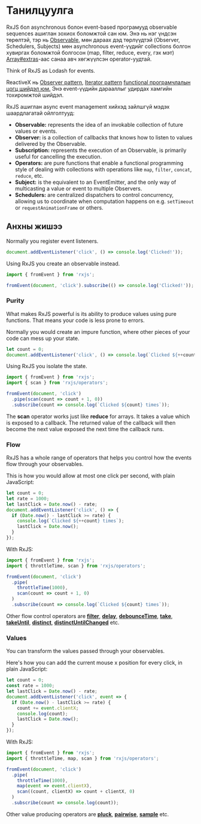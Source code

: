 # Танилцуулга

RxJS бол asynchronous болон event-based програмууд observable sequences ашиглан зохиох боломжтой сан юм. Энэ нь нэг үндсэн төрөлтэй, тэр нь [Observable](./guide/observable), мөн дараах дэд төрлүүдтэй (Observer, Schedulers, Subjects) мөн asynchronous event-үүдийг collections болгон хувиргах боломжтой болгосон  (map, filter, reduce, every, гэх мэт) [Array#extras](https://developer.mozilla.org/en-US/docs/Web/JavaScript/New_in_JavaScript/1.6)-аас санаа авч хөгжүүлсэн operator-уудтай.

<span class="informal">Think of RxJS as Lodash for events.</span>

ReactiveX нь [Observer pattern](https://en.wikipedia.org/wiki/Observer_pattern), [Iterator pattern](https://en.wikipedia.org/wiki/Iterator_pattern)  [functional програмчлалын цогц шийдэл юм.](http://martinfowler.com/articles/collection-pipeline/#NestedOperatorExpressions) Энэ event-үүдийн дарааллыг удирдах хамгийн тохиромжтой шийдэл.

RxJS ашиглан async event management хийхэд зайлшгүй мэдэх шаардлагатай ойлголтууд:

- **Observable:** represents the idea of an invokable collection of future values or events.
- **Observer:** is a collection of callbacks that knows how to listen to values delivered by the Observable.
- **Subscription:** represents the execution of an Observable, is primarily useful for cancelling the execution.
- **Operators:** are pure functions that enable a functional programming style of dealing with collections with operations like `map`, `filter`, `concat`, `reduce`, etc.
- **Subject:** is the equivalent to an EventEmitter, and the only way of multicasting a value or event to multiple Observers.
- **Schedulers:** are centralized dispatchers to control concurrency, allowing us to coordinate when computation happens on e.g. `setTimeout` or `requestAnimationFrame` or others.

## Анхны жишээ

Normally you register event listeners.

```ts
document.addEventListener('click', () => console.log('Clicked!'));
```

Using RxJS you create an observable instead.

```ts
import { fromEvent } from 'rxjs';

fromEvent(document, 'click').subscribe(() => console.log('Clicked!'));
```

### Purity

What makes RxJS powerful is its ability to produce values using pure functions. That means your code is less prone to errors.

Normally you would create an impure function, where other
pieces of your code can mess up your state.

```ts
let count = 0;
document.addEventListener('click', () => console.log(`Clicked ${++count} times`));
```

Using RxJS you isolate the state.

```ts
import { fromEvent } from 'rxjs';
import { scan } from 'rxjs/operators';

fromEvent(document, 'click')
  .pipe(scan(count => count + 1, 0))
  .subscribe(count => console.log(`Clicked ${count} times`));
```

The **scan** operator works just like **reduce** for arrays. It takes a value which is exposed to a callback. The returned value of the callback will then become the next value exposed the next time the callback runs.

### Flow

RxJS has a whole range of operators that helps you control how the events flow through your observables.

This is how you would allow at most one click per second, with plain JavaScript:

```ts
let count = 0;
let rate = 1000;
let lastClick = Date.now() - rate;
document.addEventListener('click', () => {
  if (Date.now() - lastClick >= rate) {
    console.log(`Clicked ${++count} times`);
    lastClick = Date.now();
  }
});
```

With RxJS:

```ts
import { fromEvent } from 'rxjs';
import { throttleTime, scan } from 'rxjs/operators';

fromEvent(document, 'click')
  .pipe(
    throttleTime(1000),
    scan(count => count + 1, 0)
  )
  .subscribe(count => console.log(`Clicked ${count} times`));
```

Other flow control operators are [**filter**](../api/operators/filter), [**delay**](../api/operators/delay), [**debounceTime**](../api/operators/debounceTime), [**take**](../api/operators/take), [**takeUntil**](../api/operators/takeUntil), [**distinct**](../api/operators/distinct), [**distinctUntilChanged**](../api/operators/distinctUntilChanged) etc.

### Values

You can transform the values passed through your observables.

Here's how you can add the current mouse x position for every click, in plain JavaScript:

```ts
let count = 0;
const rate = 1000;
let lastClick = Date.now() - rate;
document.addEventListener('click', event => {
  if (Date.now() - lastClick >= rate) {
    count += event.clientX;
    console.log(count);
    lastClick = Date.now();
  }
});
```

With RxJS:

```ts
import { fromEvent } from 'rxjs';
import { throttleTime, map, scan } from 'rxjs/operators';

fromEvent(document, 'click')
  .pipe(
    throttleTime(1000),
    map(event => event.clientX),
    scan((count, clientX) => count + clientX, 0)
  )
  .subscribe(count => console.log(count));
```

Other value producing operators are [**pluck**](../api/operators/pluck), [**pairwise**](../api/operators/pairwise), [**sample**](../api/operators/sample) etc.
